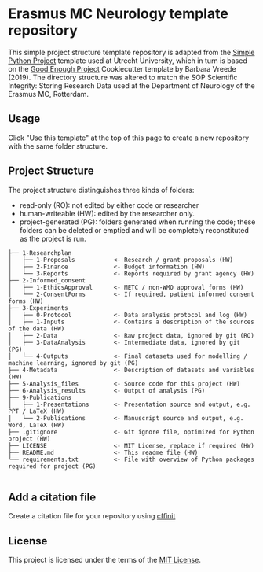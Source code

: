 # Erasmus MC Neurology template repository

This simple project structure template repository is adapted from the [Simple Python Project](https://github.com/UtrechtUniversity/simple-python-template) template used at Utrecht University, which in turn is based on the [Good Enough Project](https://github.com/bvreede/good-enough-project) Cookiecutter template by Barbara Vreede (2019). The directory structure was altered to match the SOP Scientific Integrity: Storing Research Data used at the Department of Neurology of the Erasmus MC, Rotterdam.


## Usage

Click "Use this template" at the top of this page to create a new repository with the same folder structure.

## Project Structure

The project structure distinguishes three kinds of folders:
- read-only (RO): not edited by either code or researcher
- human-writeable (HW): edited by the researcher only.
- project-generated (PG): folders generated when running the code; these folders can be deleted or emptied and will be completely reconstituted as the project is run.


```
├── 1-Researchplan
│   ├── 1-Proposals           <- Research / grant proposals (HW)
│   ├── 2-Finance             <- Budget information (HW)
│   └── 3-Reports             <- Reports required by grant agency (HW)
├── 2-Informed_consent
│   ├── 1-EthicsApproval      <- METC / non-WMO approval forms (HW)
│   └── 2-ConsentForms        <- If required, patient informed consent forms (HW)
├── 3-Experiments
│   ├── 0-Protocol            <- Data analysis protocol and log (HW)
│   ├── 1-Inputs              <- Contains a description of the sources of the data (HW)
│   ├── 2-Data                <- Raw project data, ignored by git (RO)
│   ├── 3-DataAnalysis        <- Intermediate data, ignored by git (PG)
│   └── 4-Outputs             <- Final datasets used for modelling / machine learning, ignored by git (PG)
├── 4-Metadata                <- Description of datasets and variables (HW)
├── 5-Analysis_files          <- Source code for this project (HW)
├── 6-Analysis_results        <- Output of analysis (PG)
├── 9-Publications
│   ├── 1-Presentations       <- Presentation source and output, e.g. PPT / LaTeX (HW) 
│   └── 2-Publications        <- Manuscript source and output, e.g. Word, LaTeX (HW)
├── .gitignore                <- Git ignore file, optimized for Python project (HW)
├── LICENSE                   <- MIT License, replace if required (HW)
├── README.md                 <- This readme file (HW)
└── requirements.txt          <- File with overview of Python packages required for project (PG)


```

## Add a citation file
Create a citation file for your repository using [cffinit](https://citation-file-format.github.io/cff-initializer-javascript/#/)

## License
This project is licensed under the terms of the [MIT License](/LICENSE).
